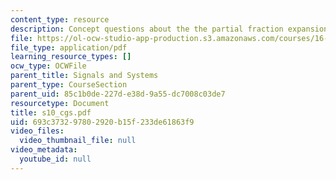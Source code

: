 ```yaml
---
content_type: resource
description: Concept questions about the the partial fraction expansion of transform.
file: https://ol-ocw-studio-app-production.s3.amazonaws.com/courses/16-01-unified-engineering-i-ii-iii-iv-fall-2005-spring-2006/693c373297802920b15f233de61863f9_s10_cgs.pdf
file_type: application/pdf
learning_resource_types: []
ocw_type: OCWFile
parent_title: Signals and Systems
parent_type: CourseSection
parent_uid: 85c1b0de-227d-e38d-9a55-dc7008c03de7
resourcetype: Document
title: s10_cgs.pdf
uid: 693c3732-9780-2920-b15f-233de61863f9
video_files:
  video_thumbnail_file: null
video_metadata:
  youtube_id: null
---
```

